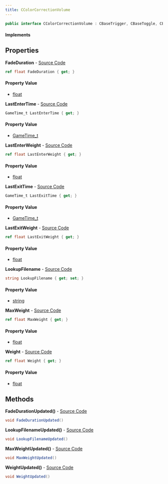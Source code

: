 ```yaml
---
title: CColorCorrectionVolume
---
```


```csharp
public interface CColorCorrectionVolume : CBaseTrigger, CBaseToggle, CBaseModelEntity, CBaseEntity, CEntityInstance, ISchemaClass<CEntityInstance>, ISchemaClass<CBaseEntity>, ISchemaClass<CBaseModelEntity>, ISchemaClass<CBaseToggle>, ISchemaClass<CBaseTrigger>, ISchemaClass<CColorCorrectionVolume>, ISchemaField, ISchemaClass, INativeHandle
```

#### Implements

## Properties

**FadeDuration** - [Source Code](https://github.com/swiftly-solution/swiftlys2/blob/main/managed/src/SwiftlyS2.Generated/Schemas/Interfaces/CColorCorrectionVolume.cs#L18)

```csharp
ref float FadeDuration { get; }
```

#### Property Value

- [float](https://learn.microsoft.com/dotnet/api/system.single)

**LastEnterTime** - [Source Code](https://github.com/swiftly-solution/swiftlys2/blob/main/managed/src/SwiftlyS2.Generated/Schemas/Interfaces/CColorCorrectionVolume.cs#L26)

```csharp
GameTime_t LastEnterTime { get; }
```

#### Property Value

- [GameTime_t](/docs/api/shared/schemadefinitions/gametime_t)

**LastEnterWeight** - [Source Code](https://github.com/swiftly-solution/swiftlys2/blob/main/managed/src/SwiftlyS2.Generated/Schemas/Interfaces/CColorCorrectionVolume.cs#L24)

```csharp
ref float LastEnterWeight { get; }
```

#### Property Value

- [float](https://learn.microsoft.com/dotnet/api/system.single)

**LastExitTime** - [Source Code](https://github.com/swiftly-solution/swiftlys2/blob/main/managed/src/SwiftlyS2.Generated/Schemas/Interfaces/CColorCorrectionVolume.cs#L30)

```csharp
GameTime_t LastExitTime { get; }
```

#### Property Value

- [GameTime_t](/docs/api/shared/schemadefinitions/gametime_t)

**LastExitWeight** - [Source Code](https://github.com/swiftly-solution/swiftlys2/blob/main/managed/src/SwiftlyS2.Generated/Schemas/Interfaces/CColorCorrectionVolume.cs#L28)

```csharp
ref float LastExitWeight { get; }
```

#### Property Value

- [float](https://learn.microsoft.com/dotnet/api/system.single)

**LookupFilename** - [Source Code](https://github.com/swiftly-solution/swiftlys2/blob/main/managed/src/SwiftlyS2.Generated/Schemas/Interfaces/CColorCorrectionVolume.cs#L22)

```csharp
string LookupFilename { get; set; }
```

#### Property Value

- [string](https://learn.microsoft.com/dotnet/api/system.string)

**MaxWeight** - [Source Code](https://github.com/swiftly-solution/swiftlys2/blob/main/managed/src/SwiftlyS2.Generated/Schemas/Interfaces/CColorCorrectionVolume.cs#L16)

```csharp
ref float MaxWeight { get; }
```

#### Property Value

- [float](https://learn.microsoft.com/dotnet/api/system.single)

**Weight** - [Source Code](https://github.com/swiftly-solution/swiftlys2/blob/main/managed/src/SwiftlyS2.Generated/Schemas/Interfaces/CColorCorrectionVolume.cs#L20)

```csharp
ref float Weight { get; }
```

#### Property Value

- [float](https://learn.microsoft.com/dotnet/api/system.single)

## Methods

**FadeDurationUpdated()** - [Source Code](https://github.com/swiftly-solution/swiftlys2/blob/main/managed/src/SwiftlyS2.Generated/Schemas/Interfaces/CColorCorrectionVolume.cs#L33)

```csharp
void FadeDurationUpdated()
```

**LookupFilenameUpdated()** - [Source Code](https://github.com/swiftly-solution/swiftlys2/blob/main/managed/src/SwiftlyS2.Generated/Schemas/Interfaces/CColorCorrectionVolume.cs#L35)

```csharp
void LookupFilenameUpdated()
```

**MaxWeightUpdated()** - [Source Code](https://github.com/swiftly-solution/swiftlys2/blob/main/managed/src/SwiftlyS2.Generated/Schemas/Interfaces/CColorCorrectionVolume.cs#L32)

```csharp
void MaxWeightUpdated()
```

**WeightUpdated()** - [Source Code](https://github.com/swiftly-solution/swiftlys2/blob/main/managed/src/SwiftlyS2.Generated/Schemas/Interfaces/CColorCorrectionVolume.cs#L34)

```csharp
void WeightUpdated()
```

